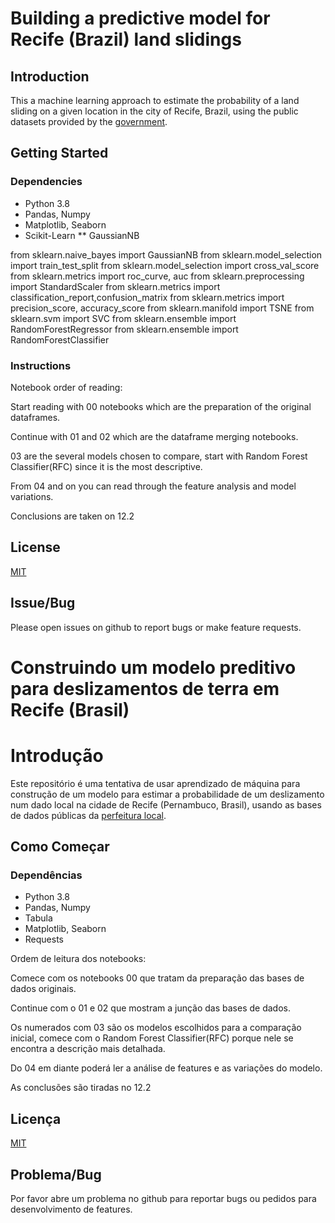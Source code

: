 # Building a predictive model for Recife (Brazil) land slidings

## Introduction

This a machine learning approach to estimate the probability of a land sliding on a given location in the city of Recife, Brazil, using the public datasets provided by the [government](http://dados.recife.pe.gov.br/).

## Getting Started

### Dependencies

* Python 3.8
* Pandas, Numpy
* Matplotlib, Seaborn
* Scikit-Learn
** GaussianNB

from sklearn.naive_bayes import GaussianNB
from sklearn.model_selection import train_test_split
from sklearn.model_selection import cross_val_score
from sklearn.metrics import roc_curve, auc
from sklearn.preprocessing import StandardScaler
from sklearn.metrics import classification_report,confusion_matrix
from sklearn.metrics import precision_score, accuracy_score
from sklearn.manifold import TSNE
from sklearn.svm import SVC
from sklearn.ensemble import RandomForestRegressor
from sklearn.ensemble import RandomForestClassifier

### Instructions
Notebook order of reading:

Start reading with 00 notebooks which are the preparation of the original dataframes.

Continue with 01 and 02 which are the dataframe merging notebooks.

03 are the several models chosen to compare, start with Random Forest Classifier(RFC) since it is the most descriptive.

From 04 and on you can read through the feature analysis and model variations.

Conclusions are taken on 12.2

## License
[MIT](https://opensource.org/licenses/MIT)

## Issue/Bug

Please open issues on github to report bugs or make feature requests.


# Construindo um modelo preditivo para deslizamentos de terra em Recife (Brasil)

# Introdução

Este repositório é uma tentativa de usar aprendizado de máquina para construção de um modelo para estimar a probabilidade de um deslizamento num dado local na cidade de Recife (Pernambuco, Brasil), usando as bases de dados públicas da [perfeitura local](http://dados.recife.pe.gov.br/).

## Como Começar
### Dependências
* Python 3.8
* Pandas, Numpy
* Tabula
* Matplotlib, Seaborn
* Requests

Ordem de leitura dos notebooks:

Comece com os notebooks 00 que tratam da preparação das bases de dados originais.

Continue com o 01 e 02 que mostram a junção das bases de dados.

Os numerados com 03 são os modelos escolhidos para a comparação inicial, comece com o Random Forest Classifier(RFC) porque nele se encontra a descrição mais detalhada.

Do 04 em diante poderá ler a análise de features e as variações do modelo.

As conclusões são tiradas no 12.2

## Licença
[MIT](https://opensource.org/licenses/MIT)

## Problema/Bug

Por favor abre um problema no github para reportar bugs ou pedidos para desenvolvimento de features.
